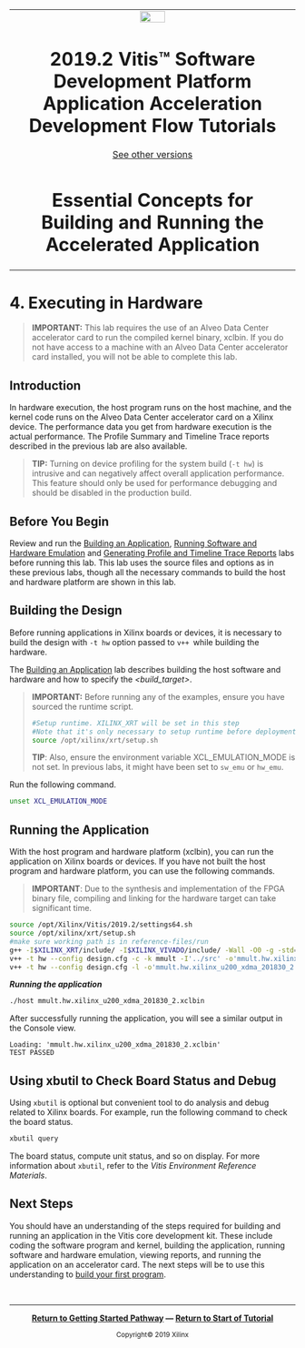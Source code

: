 <table>
 <tr>
   <td align="center"><img src="https://www.xilinx.com/content/dam/xilinx/imgs/press/media-kits/corporate/xilinx-logo.png" width="30%"/><h1>2019.2 Vitis™ Software Development Platform Application Acceleration Development Flow Tutorials</h1>
   <a href="https://github.com/Xilinx/SDAccel-Tutorials/branches/all">See other versions</a>
   </td>
 </tr>
 <tr>
 <td align="center"><h1>Essential Concepts for Building and Running the Accelerated Application</h1>
 </td>
 </tr>
</table>

# 4. Executing in Hardware

>**IMPORTANT:** This lab requires the use of an Alveo Data Center accelerator card to run the compiled kernel binary, xclbin. If you do not have access to a machine with an Alveo Data Center accelerator card installed, you will not be able to complete this lab.

## Introduction

In hardware execution, the host program runs on the host machine, and the kernel code runs on the Alveo Data Center accelerator card on a Xilinx device. The performance data you get from hardware execution is the actual performance. The Profile Summary and Timeline Trace reports described in the previous lab are also available.

>**TIP:** Turning on device profiling for the system build (`-t hw`) is intrusive and can negatively affect overall application performance. This feature should only be used for performance debugging and should be disabled in the production build.

## Before You Begin

Review and run the [Building an Application](./BuildingAnApplication.md), [Running Software and Hardware Emulation](./Emulation.md) and [Generating Profile and Timeline Trace Reports](./ProfileAndTraceReports.md) labs before running this lab. This lab uses the source files and options as in these previous labs, though all the necessary commands to build the host and hardware platform are shown in this lab.

## Building the Design

Before running applications in Xilinx boards or devices, it is necessary to build the design with `-t hw` option passed to `v++ `while building the hardware.

The [Building an Application](./BuildingAnApplication.md) lab describes building the host software and hardware and how to specify the *<build_target>*.

>**IMPORTANT:** Before running any of the examples, ensure you have sourced the runtime script.
>
>  ```bash
>  #Setup runtime. XILINX_XRT will be set in this step
>  #Note that it's only necessary to setup runtime before deployment on hardware.
>  source /opt/xilinx/xrt/setup.sh
>  ```
>
>**TIP**: Also, ensure the environment variable XCL_EMULATION_MODE is not set. In previous labs, it might have been set to `sw_emu` or `hw_emu`.

Run the following command.

   ```bash
   unset XCL_EMULATION_MODE
   ```

## Running the Application

With the host program and hardware platform (xclbin), you can run the application on Xilinx boards or devices. If you have not built the host program and hardware platform, you can use the following commands.

>**IMPORTANT**: Due to the synthesis and implementation of the FPGA binary file, compiling and linking for the hardware target can take significant time.

  ```bash
  source /opt/Xilinx/Vitis/2019.2/settings64.sh
  source /opt/xilinx/xrt/setup.sh
  #make sure working path is in reference-files/run
  g++ -I$XILINX_XRT/include/ -I$XILINX_VIVADO/include/ -Wall -O0 -g -std=c++11 ../src/host.cpp  -o 'host'  -L$XILINX_XRT/lib/ -lOpenCL -lpthread -lrt -lstdc++
  v++ -t hw --config design.cfg -c -k mmult -I'../src' -o'mmult.hw.xilinx_u200_xdma_201830_2.xo' '../src/mmult.cpp'
  v++ -t hw --config design.cfg -l -o'mmult.hw.xilinx_u200_xdma_201830_2.xclbin' mmult.hw.xilinx_u200_xdma_201830_2.xo
  ```

***Running the application***

  ```bash
  ./host mmult.hw.xilinx_u200_xdma_201830_2.xclbin
  ```

After successfully running the application, you will see a similar output in the Console view.

  ```
  Loading: 'mmult.hw.xilinx_u200_xdma_201830_2.xclbin'
  TEST PASSED
  ```

## Using xbutil to Check Board Status and Debug

Using `xbutil` is optional but convenient tool to do analysis and debug related to Xilinx boards. For example, run the following command to check the board status.

  ```bash
  xbutil query
  ```

The board status, compute unit status, and so on display. For more information about `xbutil`, refer to the *Vitis Environment Reference Materials*.

## Next Steps

You should have an understanding of the steps required for building and running an application in the Vitis core development kit. These include coding the software program and kernel, building the application, running software and hardware emulation, viewing reports, and running the application on an accelerator card. The next steps will be to use this understanding to [build your first program](/docs/my-first-program).

</br>
<hr/>
<p align="center"><b><a href="/docs/vitis-getting-started/">Return to Getting Started Pathway</a> — <a href="./README.md">Return to Start of Tutorial</a></b></p>

<p align="center"><sup>Copyright&copy; 2019 Xilinx</sup></p>
